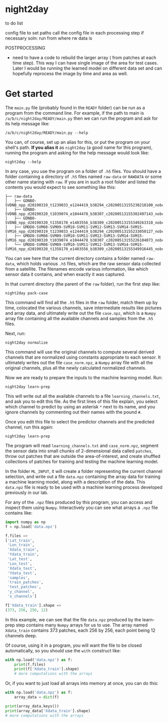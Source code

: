 # night2day
to do list 

config file to set paths call the config file in each processing step if necessary
soln: run from where rw data is

POSTPROCESSING
- need to have a code to rebuild the larger array ( from patches at each time step).
  This way I can have single image of the area for test cases.
  Later I would be running the learned model on different data set and can hopefully
  reprocess the image by time and area as well.

# Get started
The `main.py` file (probably found in the `READY` folder) can be run as a program
from the command line. For example, if the path to main is `/a/b/c/night2day/READY/main.py`
then we can run the program and ask for its help message like:
```shell
/a/b/c/night2day/READY/main.py --help
```

You can, of course, set up an alias for this, or put the program on your shell's path.
**If you alias it** as `night2day` (a good name for this program),
running the program and asking for the help message would look like:
```shell
night2day --help
```

In any case, you use the program on a folder of `.h5` files. You should have a
folder containing a directory of `.h5` files named `raw-data` or `RAWDATA` or
some other name staring with `raw`. If you are in such a root folder and listed the contents
you would expect to see something like this:
```
├── raw-data
│   ├── GDNBO-SVDNB_npp_d20190319_t1239033_e1244419_b38294_c20200513155230218100_nobc_ops.h5
│   ├── GDNBO-SVDNB_npp_d20190320_t1039074_e1044478_b38307_c20200513155302497143_nobc_ops.h5
│   ├── GDNBO-SVDNB_npp_d20190320_t1358170_e1403556_b38309_c20200513155349263310_nobc_ops.h5
│   ├── GMODO-SVM08-SVM09-SVM10-SVM11-SVM12-SVM13-SVM14-SVM15-SVM16_npp_d20190319_t1239033_e1244419_b38294_c20200513155233050127_nobc_ops.h5
│   ├── GMODO-SVM08-SVM09-SVM10-SVM11-SVM12-SVM13-SVM14-SVM15-SVM16_npp_d20190320_t1039074_e1044478_b38307_c20200513155226104073_nobc_ops.h5
│   └── GMODO-SVM08-SVM09-SVM10-SVM11-SVM12-SVM13-SVM14-SVM15-SVM16_npp_d20190320_t1358170_e1403556_b38309_c20200513155349916445_nobc_ops.h5
```
You can see here that the current directory contains a folder named `raw-data`, which holds various `.h5` files,
which are the raw sensor data collected from a satellite. The filenames encode various information,
like which sensor data it contains, and when exactly it was captured.

In that current directory (the parent of the `raw` folder), run the first step like:
```shell
night2day pack-case
```
This command will find all the `.h5` files in the `raw` folder, match them up by time,
colocated the various channels, save intermediate results like pictures and array data,
and ultimately write out the file `case.npz`, which is a `Numpy` array file containing all 
the available channels and samples from the `.h5` files.

Next, run:
```shell
night2day normalize
```
This command will use the original channels to compute several derived channels
that are normalized using constants appropriate to each sensor. It ultimately writes
out the file `case_norm.npz`, a `Numpy` array file with all the original channels,
plus all the newly calculated normalized channels.

Now we are ready to prepare the inputs to the machine learning model. Run:
```shell
night2day learn-prep
```
This will write out all the available channels to a file `learning_channels.txt`,
and ask you to edit this file. As the first lines of this file explain, you select 
which channel to predict by using an asterisk `*` next to its name, and you
ignore channels by commenting out their names with the pound `#`.

Once you edit this file to select the predictor channels and the predicted channel,
run this again:
```shell
night2day learn-prep
```
The program will read `learning_channels.txt` and `case_norm.npz`, segment the
sensor data into small chunks of 2-dimensional data called `patches`, throw out
patches that are outside the area-of-interest, and create shuffled collections
of patches for training and testing the machine learning model.

In the folder `ML_INPUT`, it will create a folder representing the current
channel selection, and write out a file `data.npz` containing the array data
for training a machine learning model, along with a description of the data.
This `data.npz` file is ready to be used with a machine learning process
developed previously in our lab.

For any of the `.npz` files produced by this program, you can access
and inspect them using `Numpy`. Interactively you can see what arrays a
`.npz` file contains like:
```python
import numpy as np
f = np.load('data.npz')

f.files =>
['Lat_train',
 'Lon_train',
 'Xdata_train',
 'Ydata_train',
 'Lat_test',
 'Lon_test',
 'Xdata_test',
 'Ydata_test',
 'samples',
 'train_patches',
 'test_patches',
 'y_channel',
 'x_channels']

f['Xdata_train'].shape =>
(373, 256, 256, 12)
```

In this example, we can see that the file `data.npz` produced by the learn-prep step
contains many `Numpy` arrays for us to use. The array named `Xdata_train` contains
373 patches, each 256 by 256, each point being 12 channels deep.

Of course, using it in a program, you will want the file to be closed automatically,
so you should use the `with` construct like:
```python
with np.load('data.npz') as f:
    print(f.files)
    print(f['Xdata_train'].shape)
    # more computations with the arrays
```

Or, if you want to just load all arrays into memory at once, you can do this:
```python
with np.load('data.npz') as f:
    array_data = dict(f)

print(array_data.keys())
print(array_data['Xdata_train'].shape)
# more computations with the arrays
```

